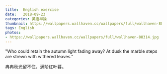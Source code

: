 ```yaml
---
title:  English exercise
date:   2018-09-23
categories: 英语早操
thumbnail: https://wallpapers.wallhaven.cc/wallpapers/full/wallhaven-88314.jpg
tags: English
photos:
- https://wallpapers.wallhaven.cc/wallpapers/full/wallhaven-88314.jpg
---
```


"Who could retain the autumn light fading away? At dusk the marble steps are strewn with withered leaves."
<p>冉冉秋光留不住，满阶红叶暮。</p>
